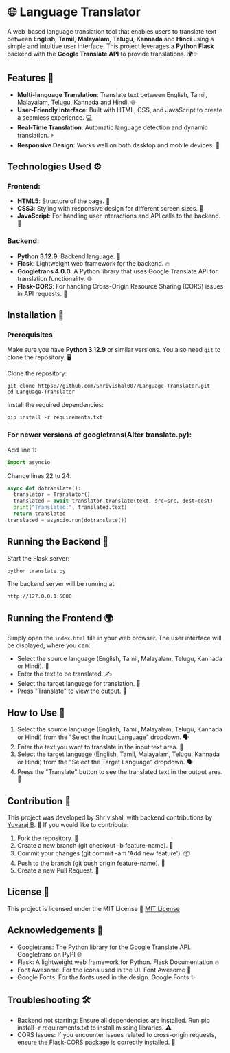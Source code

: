 # 🌐 Language Translator

A web-based language translation tool that enables users to translate text between **English**, **Tamil**,  **Malayalam**, **Telugu**, **Kannada** and **Hindi** using a simple and intuitive user interface. This project leverages a **Python Flask** backend with the **Google Translate API** to provide translations. 🌍✨

## Features 🔑

- **Multi-language Translation**: Translate text between English, Tamil, Malayalam, Telugu, Kannada and Hindi. 🌐
- **User-Friendly Interface**: Built with HTML, CSS, and JavaScript to create a seamless experience. 💻
- **Real-Time Translation**: Automatic language detection and dynamic translation. ⚡
- **Responsive Design**: Works well on both desktop and mobile devices. 📱

## Technologies Used ⚙️

### Frontend:
- **HTML5**: Structure of the page. 📑
- **CSS3**: Styling with responsive design for different screen sizes. 🎨
- **JavaScript**: For handling user interactions and API calls to the backend. 📡

### Backend:
- **Python 3.12.9**: Backend language. 🐍
- **Flask**: Lightweight web framework for the backend. 🔥
- **Googletrans 4.0.0**: A Python library that uses Google Translate API for translation functionality. 🌐
- **Flask-CORS**: For handling Cross-Origin Resource Sharing (CORS) issues in API requests. 🔄

## Installation 💾

### Prerequisites
Make sure you have **Python 3.12.9** or similar versions. You also need `git` to clone the repository. 🖥️

Clone the repository:
```
git clone https://github.com/Shrivishal007/Language-Translator.git
cd Language-Translator
```

Install the required dependencies:
```
pip install -r requirements.txt
```
### For newer versions of googletrans(Alter translate.py):
Add line 1:
```python
import asyncio
```
Change lines 22 to 24:
```python
async def dotranslate():
  translator = Translator()
  translated = await translator.translate(text, src=src, dest=dest)
  print("Translated:", translated.text)
  return translated
translated = asyncio.run(dotranslate())
```

## Running the Backend 🚀

Start the Flask server:
```
python translate.py
```

The backend server will be running at:
```
http://127.0.0.1:5000
```

## Running the Frontend 🌍

Simply open the `index.html` file in your web browser. The user interface will be displayed, where you can:
- Select the source language (English, Tamil, Malayalam, Telugu, Kannada or Hindi). 🔄
- Enter the text to be translated. ✍️
- Select the target language for translation. 🔄
- Press "Translate" to view the output. 🚀

## How to Use 📖

1. Select the source language (English, Tamil, Malayalam, Telugu, Kannada or Hindi) from the "Select the Input Language" dropdown. 🗣️
2. Enter the text you want to translate in the input text area. 📝
3. Select the target language (English, Tamil, Malayalam, Telugu, Kannada or Hindi) from the "Select the Target Language" dropdown. 🗣️
4. Press the "Translate" button to see the translated text in the output area. 🔄

## Contribution 🤝

This project was developed by Shrivishal, with backend contributions by [Yuvaraj B](https://github.com/yuvii-b). 🙌
If you would like to contribute:
1. Fork the repository. 🍴
2. Create a new branch (git checkout -b feature-name). 🌱
3. Commit your changes (git commit -am 'Add new feature'). 📦
4. Push to the branch (git push origin feature-name). 🚀
5. Create a new Pull Request. 🔄

## License 📜

This project is licensed under the MIT License 📜
[MIT License](LICENSE)

## Acknowledgements 🙏

- Googletrans: The Python library for the Google Translate API. Googletrans on PyPI 🌐
- Flask: A lightweight web framework for Python. Flask Documentation 🔥
- Font Awesome: For the icons used in the UI. Font Awesome 🎨
- Google Fonts: For the fonts used in the design. Google Fonts ✨

## Troubleshooting 🛠️

- Backend not starting: Ensure all dependencies are installed. Run pip install -r requirements.txt to install missing libraries. ⚠️
- CORS Issues: If you encounter issues related to cross-origin requests, ensure the Flask-CORS package is correctly installed. 🔄
